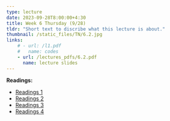 ```yaml
---
type: lecture
date: 2023-09-28T8:00:00+4:30
title: Week 6 Thursday (9/28)
tldr: "Short text to discribe what this lecture is about."
thumbnail: /static_files/TN/6.2.jpg
links: 
    # - url: /l1.pdf
    #   name: codes
    - url: /lectures_pdfs/6.2.pdf
      name: lecture slides
---
```

**Readings:**
- [Readings 1](/readings_pdfs/week2/TH/r1.pdf)
- [Readings 2](/readings_pdfs/week2/TH/r2.pdf)
- [Readings 3](/readings_pdfs/week2/TH/r3.pdf)
- [Readings 4](/readings_pdfs/week2/TH/r4.pdf)



